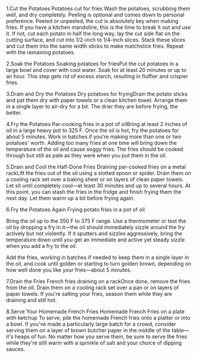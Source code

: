 
1.Cut the Potatoes
Potatoes cut for fries
Wash the potatoes, scrubbing them well, and dry completely. Peeling is optional and comes down to personal preference. Peeled or unpeeled, the cut is absolutely key when making fries. If you have a kitchen mandoline, this is the time to break it out and use it. If not, cut each potato in half the long way, lay the cut side flat on the cutting surface, and cut into 1/2-inch to 1/4-inch slices. Stack these slices and cut them into the same width sticks to make matchstick fries. Repeat with the remaining potatoes.

2.Soak the Potatoes
Soaking potatoes for friesPut the cut potatoes in a large bowl and cover with cool water. Soak for at least 20 minutes or up to an hour. This step gets rid of excess starch, resulting in fluffier and crispier fries.


3.Drain and Dry the Potatoes
Dry potatoes for fryingDrain the potato sticks and pat them dry with paper towels or a clean kitchen towel. Arrange them in a single layer to air-dry for a bit. The drier they are before frying, the better.

4.Fry the Potatoes
Par-cooking fries in a pot of oilBring at least 2 inches of oil in a large heavy pot to 325 F. Once the oil is hot, fry the potatoes for about 5 minutes. Work in batches if you're making more than one or two potatoes' worth. Adding too many fries at one time will bring down the temperature of the oil and cause soggy fries. The fries should be cooked through but still as pale as they were when you put them in the oil.

5.Drain and Cool the Half-Done Fries
Draining par-cooked fries on a metal rackLift the fries out of the oil using a slotted spoon or spider. Drain them on a cooling rack set over a baking sheet or on layers of clean paper towels. Let sit until completely cool—at least 30 minutes and up to several hours.
At this point, you can stash the fries in the fridge and finish frying them the next day. Let them warm up a bit before frying again.

6.Fry the Potatoes Again
Frying potato fries in a pot of oil

Bring the oil up to the 350 F to 375 F range. Use a thermometer or test the oil by dropping a fry in it—the oil should immediately sizzle around the fry actively but not violently. If it sputters and sizzles aggressively, bring the temperature down until you get an immediate and active yet steady sizzle when you add a fry to the oil.

Add the fries, working in batches if needed to keep them in a single layer in the oil, and cook until golden or starting to turn golden brown, depending on how well done you like your fries—about 5 minutes.

7.Drain the Fries
French fries draining on a rackOnce done, remove the fries from the oil. Drain them on a cooling rack set over a pan or on layers of paper towels. If you're salting your fries, season them while they are draining and still hot.


8.Serve Your Homemade French Fries
Homemade French Fries on a plate with ketchup 
To serve, pile the homemade French fries onto a platter or into a bowl. If you've made a particularly large batch for a crowd, consider serving them on a layer of brown butcher paper in the middle of the table—it's heaps of fun. No matter how you serve them, be sure to serve the fries while they're still warm with a sprinkle of salt and your choice of dipping sauces.













